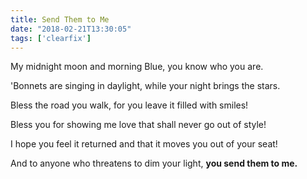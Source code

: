 ```yaml
---
title: Send Them to Me
date: "2018-02-21T13:30:05"
tags: ['clearfix']
---
```


My midnight moon and morning Blue, you know who you are.

'Bonnets are singing in daylight, while your night brings the stars.

Bless the road you walk, for you leave it filled with smiles!

Bless you for showing me love that shall never go out of style!

I hope you feel it returned and that it moves you out of your seat!

And to anyone who threatens to dim your light, <strong>you send them to me.</strong>